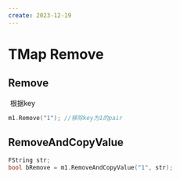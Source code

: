 ```yaml
---
create: 2023-12-19
---
```

# TMap Remove

## Remove

​	根据key

```C++
m1.Remove("1");	//移除key为1的pair
```

## RemoveAndCopyValue

```C++
FString str;
bool bRemove = m1.RemoveAndCopyValue("1", str);
```

